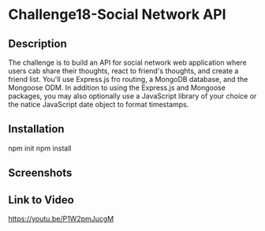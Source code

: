 # Challenge18-Social Network API

## Description 
The challenge is to build an API for social network web application where users cab share their thoughts, react to friend's thoughts, and create a friend list.
You'll use Express.js fro routing, a MongoDB database, and the Mongoose ODM. In addition to using the Express.js and Mongoose packages, you may also optionally 
use a JavaScript library of your choice or the natice JavaScript date object to format timestamps.

## Installation
npm init npm install

## Screenshots



## Link to Video

https://youtu.be/P1W2pmJucgM
